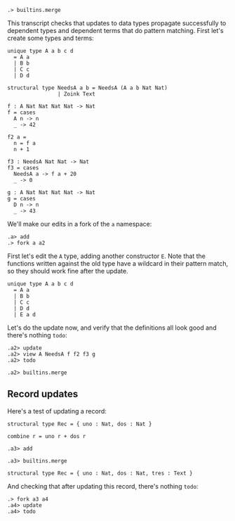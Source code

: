
```ucm:hide
.> builtins.merge
```

This transcript checks that updates to data types propagate successfully to dependent types and dependent terms that do pattern matching. First let's create some types and terms:

```unison:hide
unique type A a b c d
  = A a
  | B b
  | C c
  | D d

structural type NeedsA a b = NeedsA (A a b Nat Nat)
                | Zoink Text

f : A Nat Nat Nat Nat -> Nat
f = cases
  A n -> n
  _ -> 42

f2 a =
  n = f a
  n + 1

f3 : NeedsA Nat Nat -> Nat
f3 = cases
  NeedsA a -> f a + 20
  _ -> 0

g : A Nat Nat Nat Nat -> Nat
g = cases
  D n -> n
  _ -> 43
```

We'll make our edits in a fork of the `a` namespace:

```ucm
.a> add
.> fork a a2
```

First let's edit the `A` type, adding another constructor `E`. Note that the functions written against the old type have a wildcard in their pattern match, so they should work fine after the update.

```unison:hide
unique type A a b c d
  = A a
  | B b
  | C c
  | D d
  | E a d
```

Let's do the update now, and verify that the definitions all look good and there's nothing `todo`:

```ucm
.a2> update
.a2> view A NeedsA f f2 f3 g
.a2> todo
```

```ucm:hide
.a2> builtins.merge
```

## Record updates

Here's a test of updating a record:

```unison
structural type Rec = { uno : Nat, dos : Nat }

combine r = uno r + dos r
```

```ucm
.a3> add
```

```ucm:hide
.a3> builtins.merge
```

```unison
structural type Rec = { uno : Nat, dos : Nat, tres : Text }
```

And checking that after updating this record, there's nothing `todo`:

```ucm
.> fork a3 a4
.a4> update
.a4> todo
```
